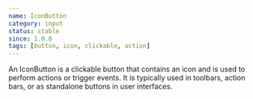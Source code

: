 ```yaml
---
name: IconButton
category: input
status: stable
since: 1.0.0
tags: [button, icon, clickable, action]
---
```


An IconButton is a clickable button that contains an icon and is used to perform actions or trigger events. It is typically used in toolbars, action bars, or as standalone buttons in user interfaces.